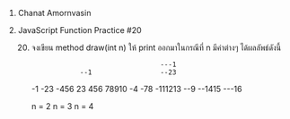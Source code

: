 1. Chanat Amornvasin
2. JavaScript Function Practice #20

    20) จงเขียน method draw(int n) ให้ print ออกมาในกรณีที่ n มีค่าต่างๆ ได้ผลลัพธ์ดังนี้

                                            ---1
                        --1                 --23
        -1              -23                 -456
        23              456                 78910
        -4              -78                 -111213
                        --9                 --1415
                                            ---16
        
        n = 2           n = 3               n = 4
